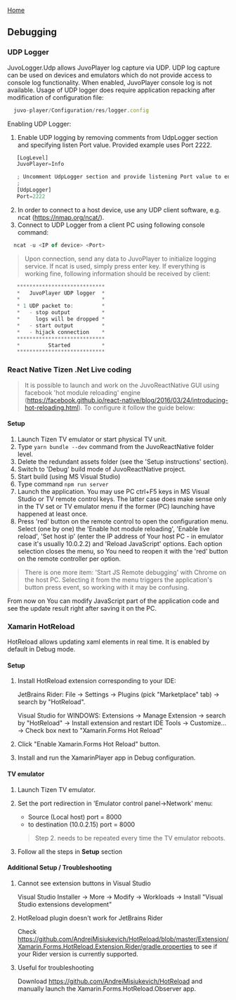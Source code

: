 [Home](../README.md)

## Debugging

### UDP Logger
JuvoLogger.Udp allows JuvoPlayer log capture via UDP. UDP log capture can be used on devices and emulators which do not provide access to console log functionality. When enabled, JuvoPlayer console log is not available. Usage of UDP logger does require application repacking after modification of configuration file:

```javascript
  juvo-player/Configuration/res/logger.config
```

Enabling UDP Logger:

1. Enable UDP logging by removing comments from UdpLogger section and specifying listen Port value. 
   Provided example uses Port 2222.

```javascript
   [LogLevel]
   JuvoPlayer=Info

   ; Uncomment UdpLogger section and provide listening Port value to enable UDP logging.
   ;
   [UdpLogger]
   Port=2222  
```
2. In order to connect to a host device, use any UDP client software, e.g. ncat (https://nmap.org/ncat/). 
3. Connect to UDP Logger from a client PC using following console command:
```javascript
  ncat -u <IP of device> <Port>
  ```
>  
> Upon connection, send any data to JuvoPlayer to initialize logging service. If ncat is used, simply press enter key. If everything is working fine, following information should be received by client: 
> 
 ```javascript
    ****************************
    *   JuvoPlayer UDP logger  *
    *                          * 
    * 1 UDP packet to:         *
    *   - stop output          *
    *     logs will be dropped *
    *   - start output         *
    *   - hijack connection    *
    ****************************
    *         Started          *
    ****************************
  ```

### React Native Tizen .Net Live coding  
> It is possible to launch and work on the JuvoReactNative GUI using facebook 'hot module reloading' engine (https://facebook.github.io/react-native/blog/2016/03/24/introducing-hot-reloading.html). To configure it follow the guide below:

#### Setup
  1. Launch Tizen TV emulator or start physical TV unit. 
  2. Type `yarn bundle --dev` command from the JuvoReactNative folder level.
  3. Delete the redundant assets folder (see the 'Setup instructions' section).
  4. Switch to 'Debug' build mode of JuvoReactNative project.
  5. Start build (using MS Visual Studio)
  6. Type command `npm run server`
  7. Launch the application. You may use PC ctrl+F5 keys in MS Visual Studio or TV remote control keys. The latter case does make sense only in the TV set or TV emulator menu if the former (PC) launching have happened at least once.
  8. Press 'red' button on the remote control to open the configuration menu. Select (one by one) the 'Enable hot module reloading', 'Enable live reload', 'Set host ip' (enter the IP address of Your host PC - in emulator case it's usually 10.0.2.2) and 'Reload JavaScript' options. Each option selection closes the menu, so You need to reopen it with the 'red' button on the remote controller per option.  

  > There is one more item: 'Start JS Remote debugging' with Chrome on the host PC. Selecting it from the menu triggers the application's button press event, so working with it may be confusing. 

From now on You can modify JavaScript part of the application code and see the update result right after saving it on the PC.

### Xamarin HotReload
HotReload allows updating xaml elements in real time. It is enabled by default in Debug mode.

#### Setup
1. Install HotReload extension corresponding to your IDE:

    JetBrains Rider:
    File -> Settings -> Plugins (pick "Marketplace" tab) -> search by "HotReload".

    Visual Studio for WINDOWS:
    Extensions -> Manage Extension -> search by "HotReload" -> Install extension and restart IDE
    Tools -> Customize... -> Check box next to "Xamarin.Forms Hot Reload"
    
2. Click "Enable Xamarin.Forms Hot Reload" button.
3. Install and run the XamarinPlayer app in Debug configuration.

#### TV emulator
1. Launch Tizen TV emulator.
2. Set the port redirection in 'Emulator control panel->Network' menu: 
     * Source (Local host) port = 8000
     * to destination  (10.0.2.15) port = 8000
    
     >Step 2. needs to be repeated every time the TV emulator reboots.

3. Follow all the steps in **Setup** section

#### Additional Setup / Troubleshooting

1. Cannot see extension buttons in Visual Studio

    Visual Studio Installer -> More -> Modify -> Workloads -> Install "Visual Studio extensions development"
    
2. HotReload plugin doesn't work for JetBrains Rider

    Check https://github.com/AndreiMisiukevich/HotReload/blob/master/Extension/Xamarin.Forms.HotReload.Extension.Rider/gradle.properties to see if your Rider version is currently supported.

3. Useful for troubleshooting

    Download https://github.com/AndreiMisiukevich/HotReload and manually launch the Xamarin.Forms.HotReload.Observer app.
